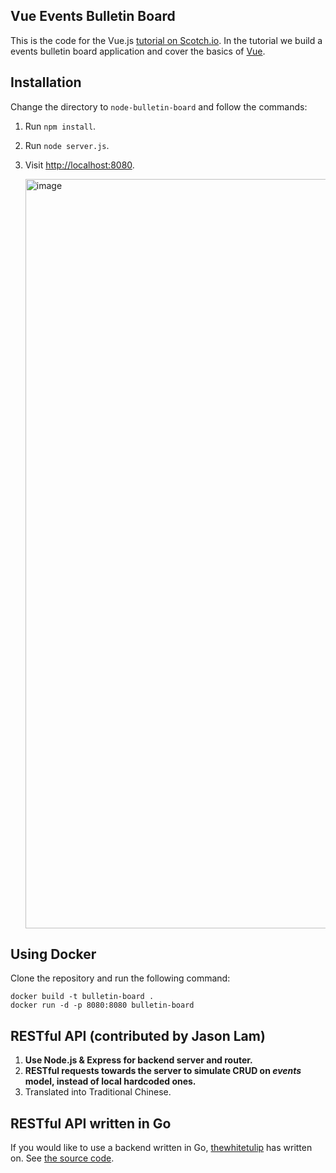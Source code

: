 ## Vue Events Bulletin Board

This is the code for the Vue.js [tutorial on Scotch.io](https://scotch.io/tutorials/build-a-single-page-time-tracking-app-with-vue-js-introduction). In the tutorial we build a events bulletin board application and cover the basics of [Vue](http://vuejs.org/).


## Installation

Change the directory to `node-bulletin-board` and follow the commands:

1. Run `npm install`.
2. Run `node server.js`.
3. Visit [http://localhost:8080](http://localhost:8080).

   <img width="1199" alt="image" src="https://github.com/user-attachments/assets/2cf0d1b5-5dde-491c-a158-8425df4576c5">

## Using Docker

Clone the repository and run the following command:

```
docker build -t bulletin-board .
docker run -d -p 8080:8080 bulletin-board
```


## RESTful API (contributed by Jason Lam)

1. **Use Node.js & Express for backend server and router.**
2. **RESTful requests towards the server to simulate CRUD on *events* model, instead of local hardcoded ones.**
3. Translated into Traditional Chinese.

## RESTful API written in Go 

If you would like to use a backend written in Go, [thewhitetulip](http://github.com/thewhitetulip) has written on. See [the source code](https://github.com/thewhitetulip/go-vue-events).
 
